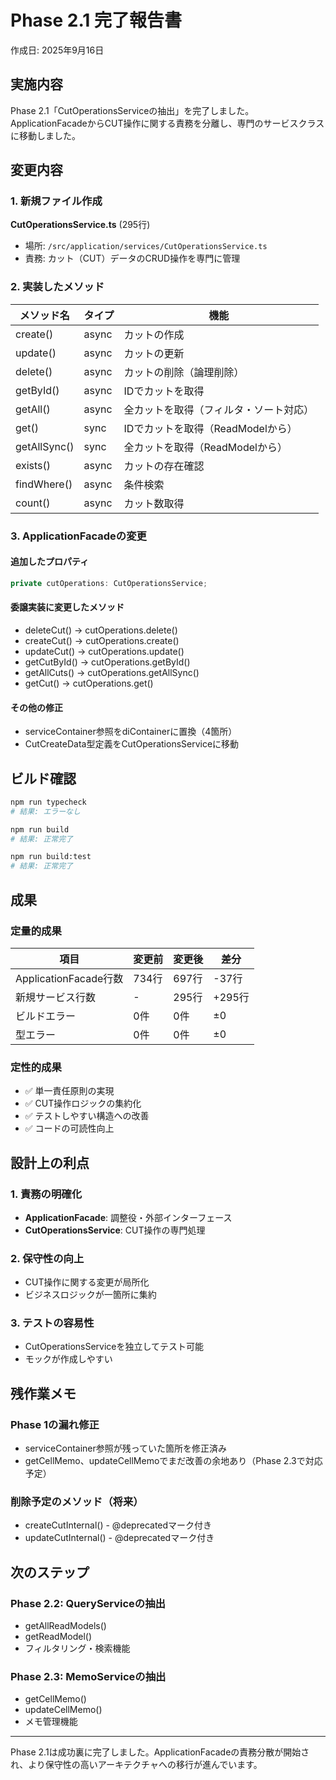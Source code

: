 # Phase 2.1 完了報告書
作成日: 2025年9月16日

## 実施内容

Phase 2.1「CutOperationsServiceの抽出」を完了しました。
ApplicationFacadeからCUT操作に関する責務を分離し、専門のサービスクラスに移動しました。

## 変更内容

### 1. 新規ファイル作成
**CutOperationsService.ts** (295行)
- 場所: `/src/application/services/CutOperationsService.ts`
- 責務: カット（CUT）データのCRUD操作を専門に管理

### 2. 実装したメソッド

| メソッド名 | タイプ | 機能 |
|-----------|--------|------|
| create() | async | カットの作成 |
| update() | async | カットの更新 |
| delete() | async | カットの削除（論理削除） |
| getById() | async | IDでカットを取得 |
| getAll() | async | 全カットを取得（フィルタ・ソート対応） |
| get() | sync | IDでカットを取得（ReadModelから） |
| getAllSync() | sync | 全カットを取得（ReadModelから） |
| exists() | async | カットの存在確認 |
| findWhere() | async | 条件検索 |
| count() | async | カット数取得 |

### 3. ApplicationFacadeの変更

#### 追加したプロパティ
```typescript
private cutOperations: CutOperationsService;
```

#### 委譲実装に変更したメソッド
- deleteCut() → cutOperations.delete()
- createCut() → cutOperations.create()
- updateCut() → cutOperations.update()
- getCutById() → cutOperations.getById()
- getAllCuts() → cutOperations.getAllSync()
- getCut() → cutOperations.get()

#### その他の修正
- serviceContainer参照をdiContainerに置換（4箇所）
- CutCreateData型定義をCutOperationsServiceに移動

## ビルド確認

```bash
npm run typecheck
# 結果: エラーなし

npm run build
# 結果: 正常完了

npm run build:test
# 結果: 正常完了
```

## 成果

### 定量的成果
| 項目 | 変更前 | 変更後 | 差分 |
|------|--------|--------|------|
| ApplicationFacade行数 | 734行 | 697行 | -37行 |
| 新規サービス行数 | - | 295行 | +295行 |
| ビルドエラー | 0件 | 0件 | ±0 |
| 型エラー | 0件 | 0件 | ±0 |

### 定性的成果
- ✅ 単一責任原則の実現
- ✅ CUT操作ロジックの集約化
- ✅ テストしやすい構造への改善
- ✅ コードの可読性向上

## 設計上の利点

### 1. 責務の明確化
- **ApplicationFacade**: 調整役・外部インターフェース
- **CutOperationsService**: CUT操作の専門処理

### 2. 保守性の向上
- CUT操作に関する変更が局所化
- ビジネスロジックが一箇所に集約

### 3. テストの容易性
- CutOperationsServiceを独立してテスト可能
- モックが作成しやすい

## 残作業メモ

### Phase 1の漏れ修正
- serviceContainer参照が残っていた箇所を修正済み
- getCellMemo、updateCellMemoでまだ改善の余地あり（Phase 2.3で対応予定）

### 削除予定のメソッド（将来）
- createCutInternal() - @deprecatedマーク付き
- updateCutInternal() - @deprecatedマーク付き

## 次のステップ

### Phase 2.2: QueryServiceの抽出
- getAllReadModels()
- getReadModel()
- フィルタリング・検索機能

### Phase 2.3: MemoServiceの抽出
- getCellMemo()
- updateCellMemo()
- メモ管理機能

---

Phase 2.1は成功裏に完了しました。ApplicationFacadeの責務分散が開始され、より保守性の高いアーキテクチャへの移行が進んでいます。